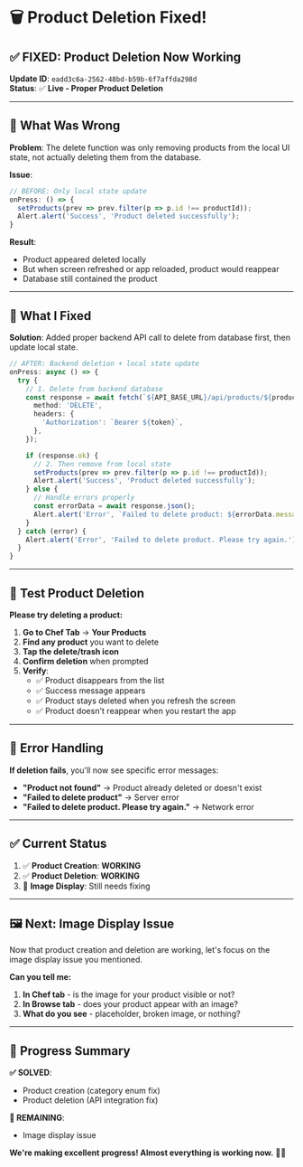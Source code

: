 # 🗑️ Product Deletion Fixed!

## ✅ **FIXED: Product Deletion Now Working**

**Update ID**: `eadd3c6a-2562-48bd-b59b-6f7affda298d`  
**Status**: ✅ **Live - Proper Product Deletion**

---

## 🎯 **What Was Wrong**

**Problem**: The delete function was only removing products from the local UI state, not actually deleting them from the database.

**Issue**: 
```typescript
// BEFORE: Only local state update
onPress: () => {
  setProducts(prev => prev.filter(p => p.id !== productId));
  Alert.alert('Success', 'Product deleted successfully');
}
```

**Result**: 
- Product appeared deleted locally
- But when screen refreshed or app reloaded, product would reappear
- Database still contained the product

---

## 🔧 **What I Fixed**

**Solution**: Added proper backend API call to delete from database first, then update local state.

```typescript
// AFTER: Backend deletion + local state update
onPress: async () => {
  try {
    // 1. Delete from backend database
    const response = await fetch(`${API_BASE_URL}/api/products/${productId}`, {
      method: 'DELETE',
      headers: {
        'Authorization': `Bearer ${token}`,
      },
    });

    if (response.ok) {
      // 2. Then remove from local state
      setProducts(prev => prev.filter(p => p.id !== productId));
      Alert.alert('Success', 'Product deleted successfully');
    } else {
      // Handle errors properly
      const errorData = await response.json();
      Alert.alert('Error', `Failed to delete product: ${errorData.message}`);
    }
  } catch (error) {
    Alert.alert('Error', 'Failed to delete product. Please try again.');
  }
}
```

---

## 🧪 **Test Product Deletion**

**Please try deleting a product:**

1. **Go to Chef Tab** → **Your Products**
2. **Find any product** you want to delete
3. **Tap the delete/trash icon** 
4. **Confirm deletion** when prompted
5. **Verify**:
   - ✅ Product disappears from the list
   - ✅ Success message appears
   - ✅ Product stays deleted when you refresh the screen
   - ✅ Product doesn't reappear when you restart the app

---

## 🎯 **Error Handling**

**If deletion fails**, you'll now see specific error messages:
- **"Product not found"** → Product already deleted or doesn't exist
- **"Failed to delete product"** → Server error
- **"Failed to delete product. Please try again."** → Network error

---

## ✅ **Current Status**

1. ✅ **Product Creation**: **WORKING**
2. ✅ **Product Deletion**: **WORKING** 
3. 🔧 **Image Display**: Still needs fixing

---

## 🖼️ **Next: Image Display Issue**

Now that product creation and deletion are working, let's focus on the image display issue you mentioned.

**Can you tell me:**
1. **In Chef tab** - is the image for your product visible or not?
2. **In Browse tab** - does your product appear with an image?
3. **What do you see** - placeholder, broken image, or nothing?

---

## 🚀 **Progress Summary**

**✅ SOLVED**: 
- Product creation (category enum fix)
- Product deletion (API integration fix)

**🔧 REMAINING**: 
- Image display issue

**We're making excellent progress! Almost everything is working now.** 🎯✨ 